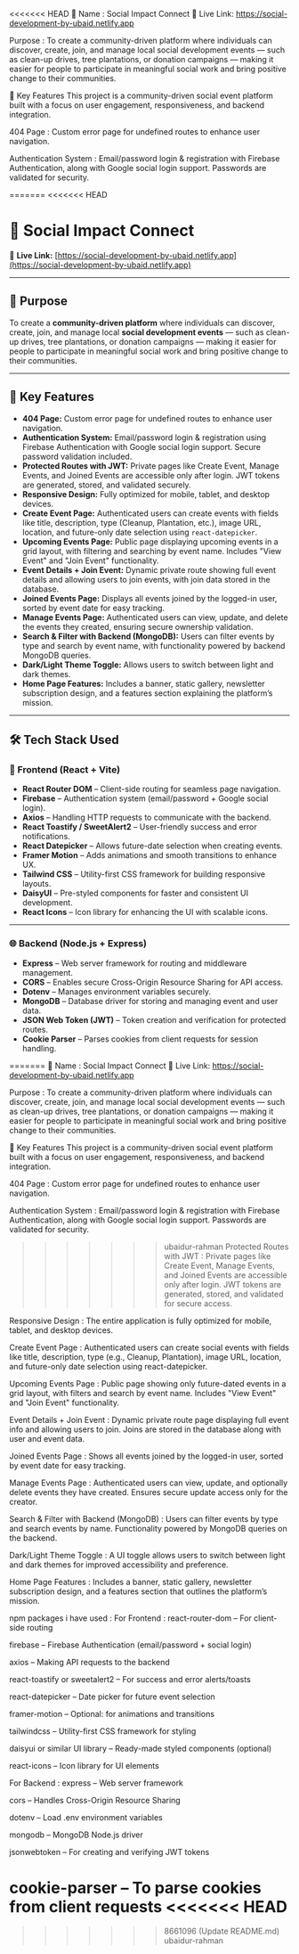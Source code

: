 <<<<<<< HEAD
📘 Name : Social Impact Connect 🔗 Live Link: https://social-development-by-ubaid.netlify.app

Purpose : To create a community-driven platform where individuals can discover, create, join, and manage local social development events — such as clean-up drives, tree plantations, or donation campaigns — making it easier for people to participate in meaningful social work and bring positive change to their communities.

🚀 Key Features This project is a community-driven social event platform built with a focus on user engagement, responsiveness, and backend integration.

404 Page : Custom error page for undefined routes to enhance user navigation.

Authentication System : Email/password login & registration with Firebase Authentication, along with Google social login support. Passwords are validated for security.

=======
<<<<<<< HEAD
# 📘 Social Impact Connect

🔗 **Live Link:** [https://social-development-by-ubaid.netlify.app](https://social-development-by-ubaid.netlify.app)

---

## 🎯 Purpose

To create a **community-driven platform** where individuals can discover, create, join, and manage local **social development events** — such as clean-up drives, tree plantations, or donation campaigns — making it easier for people to participate in meaningful social work and bring positive change to their communities.

---

## 🚀 Key Features

- **404 Page:** Custom error page for undefined routes to enhance user navigation.
- **Authentication System:** Email/password login & registration using Firebase Authentication with Google social login support. Secure password validation included.
- **Protected Routes with JWT:** Private pages like Create Event, Manage Events, and Joined Events are accessible only after login. JWT tokens are generated, stored, and validated securely.
- **Responsive Design:** Fully optimized for mobile, tablet, and desktop devices.
- **Create Event Page:** Authenticated users can create events with fields like title, description, type (Cleanup, Plantation, etc.), image URL, location, and future-only date selection using `react-datepicker`.
- **Upcoming Events Page:** Public page displaying upcoming events in a grid layout, with filtering and searching by event name. Includes "View Event" and "Join Event" functionality.
- **Event Details + Join Event:** Dynamic private route showing full event details and allowing users to join events, with join data stored in the database.
- **Joined Events Page:** Displays all events joined by the logged-in user, sorted by event date for easy tracking.
- **Manage Events Page:** Authenticated users can view, update, and delete the events they created, ensuring secure ownership validation.
- **Search & Filter with Backend (MongoDB):** Users can filter events by type and search by event name, with functionality powered by backend MongoDB queries.
- **Dark/Light Theme Toggle:** Allows users to switch between light and dark themes.
- **Home Page Features:** Includes a banner, static gallery, newsletter subscription design, and a features section explaining the platform’s mission.

---

## 🛠️ Tech Stack Used

### 🚀 Frontend (React + Vite)

- **React Router DOM** – Client-side routing for seamless page navigation.
- **Firebase** – Authentication system (email/password + Google social login).
- **Axios** – Handling HTTP requests to communicate with the backend.
- **React Toastify / SweetAlert2** – User-friendly success and error notifications.
- **React Datepicker** – Allows future-date selection when creating events.
- **Framer Motion** – Adds animations and smooth transitions to enhance UX.
- **Tailwind CSS** – Utility-first CSS framework for building responsive layouts.
- **DaisyUI** – Pre-styled components for faster and consistent UI development.
- **React Icons** – Icon library for enhancing the UI with scalable icons.

---

### 🌐 Backend (Node.js + Express)

- **Express** – Web server framework for routing and middleware management.
- **CORS** – Enables secure Cross-Origin Resource Sharing for API access.
- **Dotenv** – Manages environment variables securely.
- **MongoDB** – Database driver for storing and managing event and user data.
- **JSON Web Token (JWT)** – Token creation and verification for protected routes.
- **Cookie Parser** – Parses cookies from client requests for session handling.

=======
📘 Name : Social Impact Connect 🔗 Live Link: https://social-development-by-ubaid.netlify.app

Purpose : To create a community-driven platform where individuals can discover, create, join, and manage local social development events — such as clean-up drives, tree plantations, or donation campaigns — making it easier for people to participate in meaningful social work and bring positive change to their communities.

🚀 Key Features This project is a community-driven social event platform built with a focus on user engagement, responsiveness, and backend integration.

404 Page : Custom error page for undefined routes to enhance user navigation.

Authentication System : Email/password login & registration with Firebase Authentication, along with Google social login support. Passwords are validated for security.

>>>>>>> ubaidur-rahman
Protected Routes with JWT : Private pages like Create Event, Manage Events, and Joined Events are accessible only after login. JWT tokens are generated, stored, and validated for secure access.

Responsive Design : The entire application is fully optimized for mobile, tablet, and desktop devices.

Create Event Page : Authenticated users can create social events with fields like title, description, type (e.g., Cleanup, Plantation), image URL, location, and future-only date selection using react-datepicker.

Upcoming Events Page : Public page showing only future-dated events in a grid layout, with filters and search by event name. Includes "View Event" and "Join Event" functionality.

Event Details + Join Event : Dynamic private route page displaying full event info and allowing users to join. Joins are stored in the database along with user and event data.

Joined Events Page : Shows all events joined by the logged-in user, sorted by event date for easy tracking.

Manage Events Page : Authenticated users can view, update, and optionally delete events they have created. Ensures secure update access only for the creator.

Search & Filter with Backend (MongoDB) : Users can filter events by type and search events by name. Functionality powered by MongoDB queries on the backend.

Dark/Light Theme Toggle : A UI toggle allows users to switch between light and dark themes for improved accessibility and preference.

Home Page Features : Includes a banner, static gallery, newsletter subscription design, and a features section that outlines the platform’s mission.

npm packages i have used : For Frontend : react-router-dom – For client-side routing

firebase – Firebase Authentication (email/password + social login)

axios – Making API requests to the backend

react-toastify or sweetalert2 – For success and error alerts/toasts

react-datepicker – Date picker for future event selection

framer-motion – Optional: for animations and transitions

tailwindcss – Utility-first CSS framework for styling

daisyui or similar UI library – Ready-made styled components (optional)

react-icons – Icon library for UI elements

For Backend : express – Web server framework

cors – Handles Cross-Origin Resource Sharing

dotenv – Load .env environment variables

mongodb – MongoDB Node.js driver

jsonwebtoken – For creating and verifying JWT tokens

cookie-parser – To parse cookies from client requests
<<<<<<< HEAD
=======
>>>>>>> 8661096 (Update README.md)
>>>>>>> ubaidur-rahman
